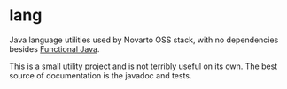 # lang
Java language utilities used by Novarto OSS stack, with no dependencies besides [Functional Java](https://github.com/functionaljava/functionaljava).

This is a small utility project and is not terribly useful on its own.
The best source of documentation is the javadoc and tests.
